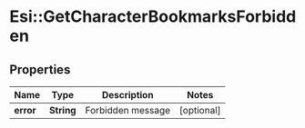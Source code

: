 # Esi::GetCharacterBookmarksForbidden

## Properties
Name | Type | Description | Notes
------------ | ------------- | ------------- | -------------
**error** | **String** | Forbidden message | [optional] 


